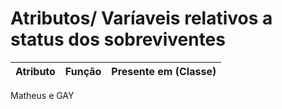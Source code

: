 # Atributos/ Varíaveis relativos a status dos sobreviventes

Atributo | Função | Presente em (Classe) | 
:------- | :----: | :------------------: |
Matheus e GAY
